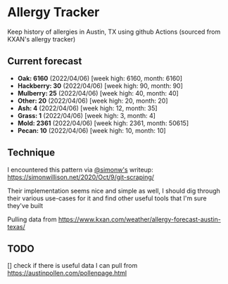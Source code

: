 # Allergy Tracker

Keep history of allergies in Austin, TX using github Actions (sourced from KXAN's allergy tracker)

## Current forecast
<!-- INJECT FORECAST -->
- **Oak: 6160** (2022/04/06)  [week high: 6160, month: 6160]
- **Hackberry: 30** (2022/04/06)  [week high: 90, month: 90]
- **Mulberry: 25** (2022/04/06)  [week high: 40, month: 40]
- **Other: 20** (2022/04/06)  [week high: 20, month: 20]
- **Ash: 4** (2022/04/06)  [week high: 12, month: 35]
- **Grass: 1** (2022/04/06)  [week high: 3, month: 4]
- **Mold: 2361** (2022/04/06)  [week high: 2361, month: 50615]
- **Pecan: 10** (2022/04/06)  [week high: 10, month: 10]
<!-- END INJECT FORECAST -->

## Technique

I encountered this pattern via [@simonw's](https://github.com/simonw) writeup: https://simonwillison.net/2020/Oct/9/git-scraping/

Their implementation seems nice and simple as well, I should dig through their various use-cases for it and find other useful tools that I'm sure they've built

Pulling data from https://www.kxan.com/weather/allergy-forecast-austin-texas/

## TODO

[] check if there is useful data I can pull from https://austinpollen.com/pollenpage.html
